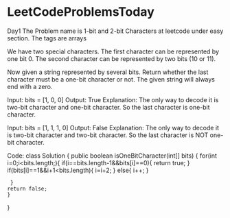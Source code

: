 # LeetCodeProblemsToday
Day1
The Problem name is 1-bit and 2-bit Characters at leetcode under easy section. The tags are arrays 


We have two special characters. The first character can be represented by one bit 0. The second character can be represented by two bits (10 or 11).

Now given a string represented by several bits. Return whether the last character must be a one-bit character or not. The given string will always end with a zero.

Input: 
bits = [1, 0, 0]
Output: True
Explanation: 
The only way to decode it is two-bit character and one-bit character. So the last character is one-bit character.


Input: 
bits = [1, 1, 1, 0]
Output: False
Explanation: 
The only way to decode it is two-bit character and two-bit character. So the last character is NOT one-bit character.

Code:
  class Solution {
    public boolean isOneBitCharacter(int[] bits) {
     for(int i=0;i<bits.length;){
         if(i==bits.length-1&&bits[i]==0){
             return true;
         }
        if(bits[i]==1&&i+1<bits.length){
            i=i+2;
        }
         else{
             i++;
         }
        
     }
    return false;
    }
}
